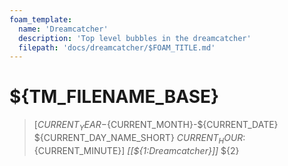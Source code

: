 ```yaml
---
foam_template:
  name: 'Dreamcatcher'
  description: 'Top level bubbles in the dreamcatcher'
  filepath: 'docs/dreamcatcher/$FOAM_TITLE.md'
---
```

# ${TM_FILENAME_BASE}
> [${CURRENT_YEAR}-${CURRENT_MONTH}-${CURRENT_DATE} ${CURRENT_DAY_NAME_SHORT} ${CURRENT_HOUR}:${CURRENT_MINUTE}] _[[${1:Dreamcatcher}]]_
${2}